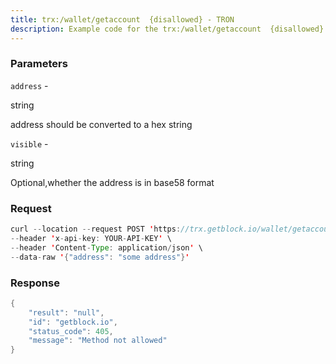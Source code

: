 ```yaml
---
title: trx:/wallet/getaccount  {disallowed} - TRON
description: Example code for the trx:/wallet/getaccount  {disallowed} rest method. Сomplete guide on how to use trx:/wallet/getaccount  {disallowed} rest in GetBlock.io Web3 documentation.
---
```


### Parameters


`address` -

string

address should be converted to a hex string

`visible` -

string

Optional,whether the address is in base58 format

### Request

``` java
curl --location --request POST 'https://trx.getblock.io/wallet/getaccount' \
--header 'x-api-key: YOUR-API-KEY' \
--header 'Content-Type: application/json' \
--data-raw '{"address": "some address"}'
```

###  Response

``` java
{
    "result": "null",
    "id": "getblock.io",
    "status_code": 405,
    "message": "Method not allowed"
}
```

